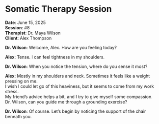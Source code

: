 # Somatic Therapy Session

**Date**: June 15, 2025  
**Session**: #8  
**Therapist**: Dr. Maya Wilson  
**Client**: Alex Thompson

**Dr. Wilson**: Welcome, Alex. How are you feeling today?

**Alex**: Tense. I can feel tightness in my shoulders.

**Dr. Wilson**: When you notice the tension, where do you sense it most?

**Alex**: Mostly in my shoulders and neck. Sometimes it feels like a weight pressing on me.  
I wish I could let go of this heaviness, but it seems to come from my work stress.  
My friend’s advice helps a bit, and I try to give myself some compassion.  
Dr. Wilson, can you guide me through a grounding exercise?

**Dr. Wilson**: Of course. Let’s begin by noticing the support of the chair beneath you.
